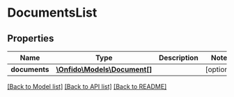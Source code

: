 # DocumentsList

## Properties
Name | Type | Description | Notes
------------ | ------------- | ------------- | -------------
**documents** | [**\Onfido\Models\Document[]**](Document.md) |  | [optional] 

[[Back to Model list]](../README.md#documentation-for-models) [[Back to API list]](../README.md#documentation-for-api-endpoints) [[Back to README]](../README.md)


